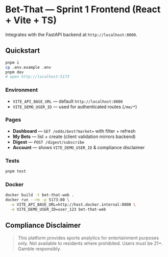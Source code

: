# Bet-That — Sprint 1 Frontend (React + Vite + TS)

Integrates with the FastAPI backend at `http://localhost:8000`.

## Quickstart

```bash
pnpm i
cp .env.example .env
pnpm dev
# open http://localhost:5173
```

### Environment

- `VITE_API_BASE_URL` — default `http://localhost:8000`
- `VITE_DEMO_USER_ID` — used for authenticated routes (`/me/*`)

### Pages

- **Dashboard** — `GET /odds/best?market=` with filter + refresh
- **My Bets** — list + create (client validation mirrors backend)
- **Digest** — `POST /digest/subscribe`
- **Account** — shows `VITE_DEMO_USER_ID` & compliance disclaimer

### Tests

```bash
pnpm test
```

### Docker

```bash
docker build -t bet-that-web .
docker run --rm -p 5173:80 \
  -e VITE_API_BASE_URL=http://host.docker.internal:8000 \
  -e VITE_DEMO_USER_ID=user_123 bet-that-web
```

## Compliance Disclaimer

> This platform provides sports analytics for entertainment purposes only. Not available to residents where prohibited. Users must be 21+. Gamble responsibly.
